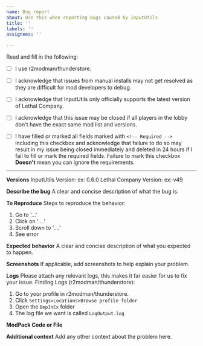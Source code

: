 ```yaml
---
name: Bug report
about: Use this when reporting bugs caused by InputUtils
title: ''
labels: ''
assignees: ''

---
```


<!-- Checkboxes can be marked by filling the `[ ]` with `[x]` -->
Read and fill in the following:

<!-- Required -->
- [ ] I use r2modman/thunderstore.

<!-- Required if manually installed -->
- [ ] I acknowledge that issues from manual installs may not get resolved as they are difficult for mod developers to debug.

<!-- Required -->
- [ ] I acknowledge that InputUtils only officially supports the latest version of Lethal Company.

<!-- Required if related to hosting or joining lobbies -->
- [ ] I acknowledge that this issue may be closed if all players in the lobby don't have the exact same mod list and versions.

<!-- Required -->
- [ ] I have filled or marked all fields marked with `<!-- Required -->` including this checkbox and acknowledge that failure to do so may result in my issue being closed immediately and deleted in 24 hours if I fail to fill or mark the required fields. Failure to mark this checkbox **Doesn't** mean you can ignore the requirements.

---

<!-- Required -->
**Versions**
InputUtils Version:  ex: 0.6.0
Lethal Company Version: ex: v49

<!-- Required -->
**Describe the bug**
A clear and concise description of what the bug is.

<!-- Required -->
**To Reproduce**
Steps to reproduce the behavior:
1. Go to '...'
2. Click on '....'
3. Scroll down to '....'
4. See error

<!-- Optional but helpful -->
**Expected behavior**
A clear and concise description of what you expected to happen.

<!-- Optional -->
**Screenshots**
If applicable, add screenshots to help explain your problem.

<!-- Required -->
**Logs**
Please attach any relevant logs, this makes it far easier for us to fix your issue.
Finding Logs (r2modman/thunderstore):
1. Go to your profile in r2modman/thunderstore.
2. Click `Settings>Locations>Browse profile folder`
3. Open the `BepInEx` folder
4. The log file we want is called `LogOutput.log`

<!-- Required -->
**ModPack Code or File**
<!-- Having a ModPack code or file also makes it easier for us to test for the issue. -->

<!-- Optional -->
**Additional context**
Add any other context about the problem here.
